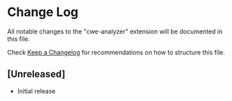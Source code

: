 # Change Log

All notable changes to the "cwe-analyzer" extension will be documented in this file.

Check [Keep a Changelog](http://keepachangelog.com/) for recommendations on how to structure this file.

## [Unreleased]

- Initial release